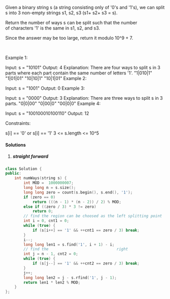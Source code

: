 Given a binary string s (a string consisting only of '0's and '1's), we can split s into 3 non-empty strings s1, s2, s3 (s1+ s2+ s3 = s).

Return the number of ways s can be split such that the number of characters '1' is the same in s1, s2, and s3.

Since the answer may be too large, return it modulo 10^9 + 7.

 

Example 1:

Input: s = "10101"
Output: 4
Explanation: There are four ways to split s in 3 parts where each part contain the same number of letters '1'.
"1|010|1"
"1|01|01"
"10|10|1"
"10|1|01"
Example 2:

Input: s = "1001"
Output: 0
Example 3:

Input: s = "0000"
Output: 3
Explanation: There are three ways to split s in 3 parts.
"0|0|00"
"0|00|0"
"00|0|0"
Example 4:

Input: s = "100100010100110"
Output: 12
 

Constraints:

s[i] == '0' or s[i] == '1'
3 <= s.length <= 10^5


#### Solutions


1. ##### straight forward

```c++
class Solution {
public:
    int numWays(string s) {
        int MOD =  1000000007;
        long long n = s.size();
        long long zero = count(s.begin(), s.end(), '1');
        if (zero == 0)
            return (((n - 1) * (n - 2)) / 2) % MOD;
        else if ((zero / 3) * 3 != zero)
            return 0;
        // find the region can be choosed as the left splitting point
        int i = 0, cnt1 = 0;
        while (true) {
            if (s[i++] == '1' && ++cnt1 == zero / 3) break;
        }
        i--;
        long long len1 = s.find('1', i + 1) - i;
        // find the                              right
        int j = n - 1, cnt2 = 0;
        while (true) {
            if (s[j--] == '1' && ++cnt2 == zero / 3) break;
        }
        j++;
        long long len2 = j - s.rfind('1', j - 1);
        return len1 * len2 % MOD;
    }
};

```